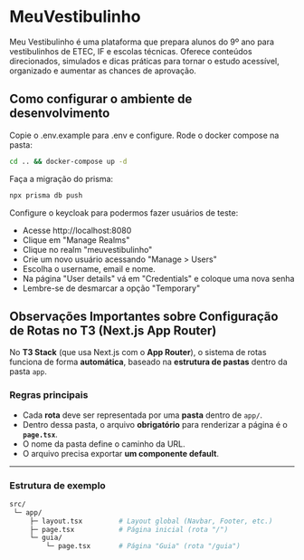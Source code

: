# MeuVestibulinho
Meu Vestibulinho é uma plataforma que prepara alunos do 9º ano para vestibulinhos de ETEC, IF e escolas técnicas. Oferece conteúdos direcionados, simulados e dicas práticas para tornar o estudo acessível, organizado e aumentar as chances de aprovação.


## Como configurar o ambiente de desenvolvimento
Copie o .env.example para .env e configure.
Rode o docker compose na pasta:
```sh
cd .. && docker-compose up -d
```

Faça a migração do prisma:
```sh
npx prisma db push
```

Configure o keycloak para podermos fazer usuários de teste:
- Acesse http://localhost:8080
- Clique em "Manage Realms"
- Clique no realm "meuvestibulinho"
- Crie um novo usuário acessando "Manage > Users"
- Escolha o username, email e nome.
- Na página "User details" vá em "Credentials" e coloque uma nova senha
- Lembre-se de desmarcar a opção "Temporary"


## Observações Importantes sobre Configuração de Rotas no T3 (Next.js App Router)

No **T3 Stack** (que usa Next.js com o **App Router**), o sistema de rotas funciona de forma **automática**, baseado na **estrutura de pastas** dentro da pasta `app`.  

###  Regras principais
- Cada **rota** deve ser representada por uma **pasta** dentro de `app/`.  
- Dentro dessa pasta, o arquivo **obrigatório** para renderizar a página é o **`page.tsx`**.  
- O nome da pasta define o caminho da URL.  
- O arquivo precisa exportar **um componente default**.

---

### Estrutura de exemplo

```bash
src/
 └─ app/
     ├─ layout.tsx         # Layout global (Navbar, Footer, etc.)
     ├─ page.tsx           # Página inicial (rota "/")
     └─ guia/
         └─ page.tsx       # Página "Guia" (rota "/guia")
